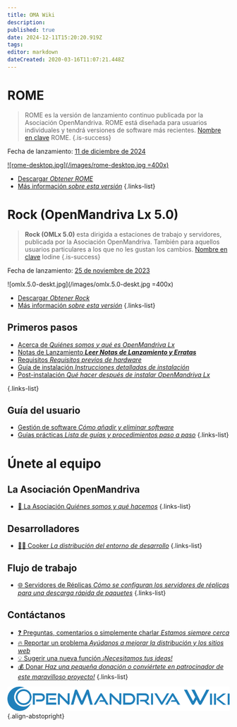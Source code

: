 ```yaml
---
title: OMA Wiki
description: 
published: true
date: 2024-12-11T15:20:20.919Z
tags: 
editor: markdown
dateCreated: 2020-03-16T11:07:21.448Z
---
```


# ROME

> ROME es la versión de lanzamiento continuo publicada por la Asociación OpenMandriva. ROME está diseñada para usuarios individuales y tendrá versiones de software más recientes. [Nombre en clave](/policies/codename) ROME.
{.is-success}

Fecha de lanzamiento: [11 de diciembre de 2024](https://www.openmandriva.org/107)

[![rome-desktop.jpg](/images/rome-desktop.jpg =400x)](/images/rome-desktop.jpg) 


- [Descargar *Obtener ROME*](/distribution/releases/download)
- [Más información *sobre esta versión*](/distribution/releases/rome) 
{.links-list}

# Rock (OpenMandriva Lx 5.0)

>  **Rock (OMLx 5.0)** esta dirigida a estaciones de trabajo y servidores, publicada por la Asociación OpenMandriva. También para aquellos usuarios particulares a los que no les gustan los cambios. [Nombre en clave](/policies/codename) Iodine
{.is-success}

Fecha de lanzamiento: [25 de noviembre de 2023](https://www.openmandriva.org/101)

![omlx.5.0-deskt.jpg](/images/omlx.5.0-deskt.jpg =400x)

- [Descargar *Obtener Rock*](/distribution/releases/download)
- [Más información *sobre esta versión*](/distribution/releases/omlx50) 
{.links-list}

## Primeros pasos

- [Acerca de *Quiénes somos y qué es OpenMandriva Lx*](/distribution)
- [Notas de Lanzamiento ***Leer Notas de Lanzamiento y Erratas***](/distribution/releases/current)
- [Requisitos *Requisitos previos de hardware*](/distribution/install/requirements/)
- [Guía de instalación *Instrucciones detalladas de instalación*](/distribution/install/)
- [Post-instalación *Qué hacer después de instalar OpenMandriva Lx*](/distribution/install/post-install)

{.links-list}

## Guía del usuario

- [Gestión de software *Cómo añadir y eliminar software*](/distribution/guides/software-management)
- [Guías prácticas *Lista de guías y procedimientos paso a paso*](/distribution/guides/how-tos) 
{.links-list}

# Únete al equipo

## La Asociación OpenMandriva
- [:book: La Asociación *Quiénes somos y qué hacemos*](/team/association)
{.links-list}

## Desarrolladores

- [:woman_cook: Cooker *La distribución del entorno de desarrollo*](/team/dev/cooker)
{.links-list}

## Flujo de trabajo
- [:globe_with_meridians: Servidores de Réplicas *Cómo se configuran los servidores de réplicas para una descarga rápida de paquetes*](/en/team/infra/mirroring)
{.links-list}

## Contáctanos
- [:question: Preguntas, comentarios o simplemente charlar *Estamos siempre cerca*](/team/chat)
- [:fire: Reportar un problema *Ayúdanos a mejorar la distribución y los sitios web*](/team/qa/report-bug)
- [:bulb: Sugerir una nueva función *¡Necesitamos tus ideas!*](/team/chat)
- [:moneybag: Donar *Haz una pequeña donación o conviértete en patrocinador de este maravilloso proyecto!*](https://www.openmandriva.org/en/Donate)
{.links-list}

![openmandriva-wiki.svg](/logo/openmandriva-wiki.svg){.align-abstopright}